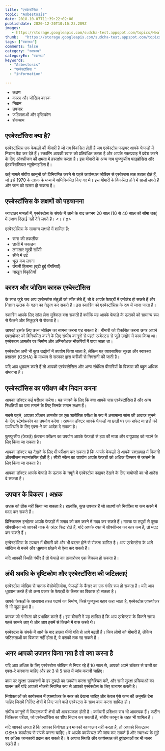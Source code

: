 ```yaml
---
title: "एस्बेस्टॉसिस "
topic: "Asbestosis"
date: 2018-10-07T11:39:22+02:00
publishdate: 2020-12-20T10:16:23.289Z
images: 
   - https://storage.googleapis.com/sudcha-test.appspot.com/topics/Health/default-selection/8.jpg
thumb:   "https://storage.googleapis.com/sudcha-test.appspot.com/topics/Health/default-selection/thumb/8.jpg"
tags: ["स्वास्थ्य"]
comments: false
category: "स्वास्थ्य"
categoryEn: "स्वास्थ्य"
keywords: 
  - "Asbestosis"
  - "एस्बेस्टॉसिस "
  - "information"

---
```

<ul> <li> लक्षण </li> <li> कारण और जोखिम कारक </li> <li> निदान </li> <li> उपचार </li> <li> जटिलताओं और दृष्टिकोण </li> <li > रोकथाम </li> </ul> <h2> एस्बेस्टॉसिस क्या है? </H2> <p> एस्बेस्टॉसिस एक फेफड़ों की बीमारी है जो तब विकसित होती है जब एस्बेस्टोस फाइबर आपके फेफड़ों में निशान पैदा कर देते हैं। स्कारिंग आपकी श्वास को प्रतिबंधित करता है और आपके रक्तप्रवाह में प्रवेश करने के लिए ऑक्सीजन की क्षमता में हस्तक्षेप करता है। इस बीमारी के अन्य नाम फुफ्फुसीय फाइब्रोसिस और इंटरस्टिशियल न्यूमोनाइटिस हैं। </p> <p> कई मामले संघीय कानूनों को विनियमित करने से पहले कार्यस्थल जोखिम से एस्बेस्टस तक उत्पन्न होते हैं, जो इसे 1970 के दशक के मध्य में अधिनियमित किए गए थे। इस बीमारी के विकसित होने में सालों लगते हैं और जान को खतरा हो सकता है। </p> <toxic Substances and Disease रजिस्ट्री के अनुसार, संयुक्त राज्य अमेरिका में अभ्रक से संबंधित मौतों की कुल संख्या वर्ष 2030 तक 200,000 से अधिक हो सकती है। </p> <h2> एस्बेस्टॉसिस के लक्षणों को पहचानना </h2> <p> ज्यादातर मामलों में, एस्बेस्टोस के संपर्क में आने के बाद लगभग 20 साल (10 से 40 साल की सीमा तक) में लक्षण दिखाई नहीं देने लगते हैं। <। / p> <p> एस्बेस्टोसिस के सामान्य लक्षणों में शामिल हैं: </p> <ul> <li> सांस की तकलीफ </li> <li> छाती में जकड़न </li> <li> लगातार सूखी खाँसी </li> <li> सीने में दर्द </li> <li> भूख कम लगना </li> <li> उंगली हिलाना (बढ़ी हुई उँगलियाँ) </li> <li> नाखून विकृतियाँ </li> </ul> <h2> कारण और जोखिम कारक एस्बेस्टॉसिस </h2> <p> के साथ जुड़े जब आप एस्बेस्टोस तंतुओं को साँस लेते हैं, तो वे आपके फेफड़ों में एम्बेडेड हो सकते हैं और निशान ऊतक के गठन का नेतृत्व कर सकते हैं। इस स्कारिंग को एस्बेस्टॉसिस के रूप में जाना जाता है। </p> <p> स्कारिंग आपके लिए सांस लेना मुश्किल बना सकती है क्योंकि यह आपके फेफड़े के ऊतकों को सामान्य रूप से फैलने और सिकुड़ने से रोकता है। </p> <p> आपको इसके लिए उच्च जोखिम का सामना करना पड़ सकता है। बीमारी को विकसित करना अगर आपने एक्सपोजर को विनियमित करने के लिए संघीय कानूनों से पहले एस्बेस्टस से जुड़े उद्योग में काम किया था। एस्बेस्टस आमतौर पर निर्माण और अग्निरोधक नौकरियों में पाया जाता था। </p> <p> एस्बेस्टोस अभी भी कुछ उद्योगों में उपयोग किया जाता है, लेकिन यह व्यावसायिक सुरक्षा और स्वास्थ्य प्रशासन (OSHA) के माध्यम से सरकार द्वारा बारीकी से निगरानी की जाती है। </p> <p> यदि आप धूम्रपान करते हैं तो आपको एस्बेस्टोसिस और अन्य संबंधित बीमारियों के विकास की बहुत अधिक संभावना है। </p> <h2> एस्बेस्टॉसिस का परीक्षण और निदान करना </h2> <p> आपका डॉक्टर कई परीक्षण करेगा। यह जानने के लिए कि क्या आपके पास एस्बेस्टॉसिस है और अन्य स्थितियों का पता लगाने के लिए जिनके समान लक्षण हैं। </p> <p> सबसे पहले, आपका डॉक्टर आमतौर पर एक शारीरिक परीक्षा के रूप में असामान्य सांस की आवाज़ सुनने के लिए स्टेथोस्कोप का उपयोग करेगा। आपका डॉक्टर आपके फेफड़ों या छाती पर एक सफेद या छत्ते की उपस्थिति के लिए एक्स-रे का आदेश दे सकता है। </p> <p> फुफ्फुसीय (फेफड़े) फ़ंक्शन परीक्षण का उपयोग आपके फेफड़ों से हवा की मात्रा और वायुप्रवाह को मापने के लिए किया जा सकता है। </p> <p> आपका डॉक्टर यह देखने के लिए भी परीक्षण कर सकता है कि आपके फेफड़ों से आपके रक्तप्रवाह में कितनी ऑक्सीजन स्थानांतरित होती है। सीटी स्कैन का उपयोग आपके फेफड़ों को अधिक विस्तार से जांचने के लिए किया जा सकता है। </p> <p> आपका डॉक्टर आपके फेफड़े के ऊतक के नमूने में एस्बेस्टोस फाइबर देखने के लिए बायोप्सी का भी आदेश दे सकता है। </p> <h2> उपचार के विकल्प। अभ्रक </h2> <p> अभ्रक को ठीक नहीं किया जा सकता है। हालांकि, कुछ उपचार हैं जो लक्षणों को नियंत्रित या कम करने में मदद कर सकते हैं। </p> <p> प्रिस्क्रिप्शन इनहेलर आपके फेफड़ों में जमाव को कम करने में मदद कर सकते हैं। मास्क या ट्यूबों से पूरक ऑक्सीजन जो आपकी नाक के अंदर फिट होते हैं, यदि आपके रक्त में ऑक्सीजन का स्तर कम है, तो मदद कर सकते हैं। </p> <p> एस्बेस्टॉसिस के उपचार में बीमारी को और भी बदतर होने से रोकना शामिल है। आप एस्बेस्टोस के आगे जोखिम से बचने और धूम्रपान छोड़ने से ऐसा कर सकते हैं। </p> <p> यदि आपकी स्थिति गंभीर है तो फेफड़े का प्रत्यारोपण एक विकल्प हो सकता है। </p> <h2> लंबी अवधि के दृष्टिकोण और एस्बेस्टॉसिस की जटिलताएं </h2> <p> एस्बेस्टोस जोखिम से घातक मेसोथेलियोमा, फेफड़ों के कैंसर का एक गंभीर रूप हो सकता है। यदि आप धूम्रपान करते हैं तो अन्य प्रकार के फेफड़ों के कैंसर का विकास हो सकता है। </p> <p> आपके फेफड़ों के आसपास तरल पदार्थ का निर्माण, जिसे फुफ्फुस बहाव कहा जाता है, एस्बेस्टोस एक्सपोज़र से भी जुड़ा हुआ है। </p> <p> कारक जो गंभीरता को प्रभावित करते हैं। इस बीमारी में यह शामिल है कि आप एस्बेस्टस के कितने समय पहले सामने आए थे और आप इसमें से कितने में वास करते थे। </p> <p> एस्बेस्टस के संपर्क में आने के बाद हालत धीमी गति से आगे बढ़ती है। जिन लोगों को बीमारी है, लेकिन जटिलताओं का विकास नहीं होता है, वे दशकों तक रह सकते हैं। </p> <h2> अगर आपको उजागर किया गया है तो क्या करना है </h2> <p> यदि आप अधिक के लिए एस्बेस्टोस जोखिम से निपट रहे हैं 10 साल से, आपको अपने डॉक्टर से छाती का एक्स-रे करवाना चाहिए और हर 3 से 5 साल में जांच करानी चाहिए। </p> <p> काम पर सुरक्षा उपकरणों के हर टुकड़े का उपयोग करना सुनिश्चित करें, और सभी सुरक्षा प्रक्रियाओं का पालन करें यदि आपकी नौकरी नियमित रूप से आपको एस्बेस्टोस के लिए उजागर करती है। </p> <p> नियोक्ताओं को कार्यस्थल में एक्सपोज़र के स्तर को देखना चाहिए और केवल ऐसे काम की अनुमति देना चाहिए जिसमें निर्दिष्ट क्षेत्रों में किए जाने वाले एस्बेस्टस के साथ काम करना शामिल हो। </p> <p> संघीय कानूनों में विघटनकारी क्षेत्रों की आवश्यकता होती है। कर्मचारी प्रशिक्षण सत्र भी आवश्यक हैं। रूटीन चिकित्सा परीक्षा, जो एस्बेस्टॉसिस का शीघ्र निदान कर सकती है, संघीय कानून के तहत भी शामिल हैं। </P> <p> यदि आपको लगता है कि आपका नियोक्ता इन मानकों का पालन नहीं करता है, तो आपको निकटतम OSHA कार्यालय से संपर्क करना चाहिए। वे आपके कार्यस्थल की जांच कर सकते हैं और स्वास्थ्य के मुद्दों पर अधिक जानकारी प्रदान कर सकते हैं। वे आपात स्थिति और कार्यस्थल की दुर्घटनाओं पर भी नज़र रखते हैं। </p> 